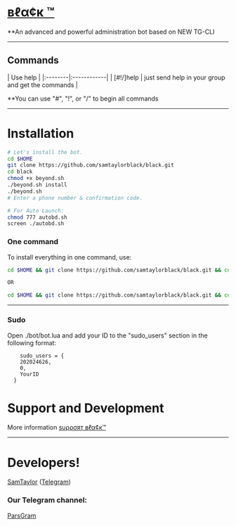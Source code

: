 # [вℓα¢к ™](https://telegram.me/BDReborn)

**An advanced and powerful administration bot based on NEW TG-CLI


* * *

## Commands

| Use help |
|:--------|:------------|
| [#!/]help | just send help in your group and get the commands |

**You can use "#", "!", or "/" to begin all commands

* * *

# Installation

```sh
# Let's install the bot.
cd $HOME
git clone https://github.com/samtaylorblack/black.git
cd black
chmod +x beyond.sh
./beyond.sh install
./beyond.sh 
# Enter a phone number & confirmation code.

# For Auto Launch:
chmod 777 autobd.sh
screen ./autobd.sh
```
### One command
To install everything in one command, use:
```sh
cd $HOME && git clone https://github.com/samtaylorblack/black.git && cd black && chmod +x beyond.sh && ./beyond.sh install && ./beyond.sh

OR

cd $HOME && git clone https://github.com/samtaylorblack/black.git && cd black && chmod +x beyond.sh && ./beyond.sh install && chmod 777 autobd.sh && screen ./autobd.sh
```

* * *
### Sudo

Open ./bot/bot.lua and add your ID to the "sudo_users" section in the following format:
```
    sudo_users = {
    202024626,
    0,
    YourID
  }
```
# Support and Development

More information [ѕυρρσят вℓα¢к™](https://telegram.me/joinchat/AAAAAEKXK4udEz5zRHZEdA)


* * *

# Developers!

[SamTaylor](https://github.com/samtaylorblack) ([Telegram](https://telegram.me/GODILOVEYOUME2))


### Our Telegram channel:

[ParsGram](https://telegram.me/Mytelegramappnew)
